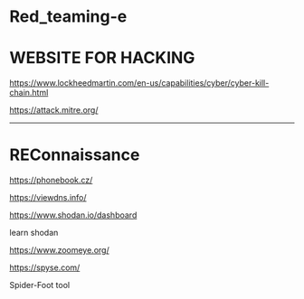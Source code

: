 # Red_teaming-e

# WEBSITE FOR HACKING 

https://www.lockheedmartin.com/en-us/capabilities/cyber/cyber-kill-chain.html

https://attack.mitre.org/


------------------------------------------------------------------------------------------------------------------------

# REConnaissance 
https://phonebook.cz/

https://viewdns.info/

https://www.shodan.io/dashboard 

learn shodan

https://www.zoomeye.org/

https://spyse.com/

Spider-Foot tool 

